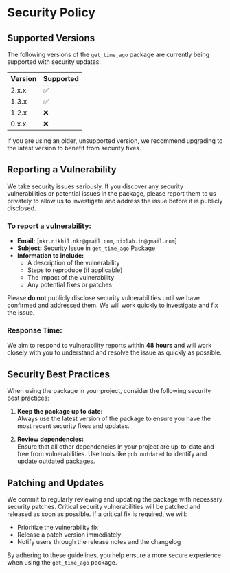 # Security Policy

## Supported Versions

The following versions of the `get_time_ago` package are currently being supported with security updates:

| Version | Supported          |
| ------- | ------------------ |
| 2.x.x   | :white_check_mark: |
| 1.3.x   | :white_check_mark: |
| 1.2.x   | :x:                |
| 0.x.x   | :x:                |

If you are using an older, unsupported version, we recommend upgrading to the latest version to benefit from security fixes.

## Reporting a Vulnerability

We take security issues seriously. If you discover any security vulnerabilities or potential issues in the package, please report them to us privately to allow us to investigate and address the issue before it is publicly disclosed.

### To report a vulnerability:

- **Email:** [`nkr.nikhil.nkr@gmail.com`, `nixlab.in@gmail.com`]
- **Subject:** Security Issue in `get_time_ago` Package
- **Information to include:**
  - A description of the vulnerability
  - Steps to reproduce (if applicable)
  - The impact of the vulnerability
  - Any potential fixes or patches

Please **do not** publicly disclose security vulnerabilities until we have confirmed and addressed them. We will work quickly to investigate and fix the issue.

### Response Time:

We aim to respond to vulnerability reports within **48 hours** and will work closely with you to understand and resolve the issue as quickly as possible.

## Security Best Practices

When using the package in your project, consider the following security best practices:

1. **Keep the package up to date:**  
   Always use the latest version of the package to ensure you have the most recent security fixes and updates.

2. **Review dependencies:**  
   Ensure that all other dependencies in your project are up-to-date and free from vulnerabilities. Use tools like `pub outdated` to identify and update outdated packages.

## Patching and Updates

We commit to regularly reviewing and updating the package with necessary security patches. Critical security vulnerabilities will be patched and released as soon as possible. If a critical fix is required, we will:

- Prioritize the vulnerability fix
- Release a patch version immediately
- Notify users through the release notes and the changelog

By adhering to these guidelines, you help ensure a more secure experience when using the `get_time_ago` package.
